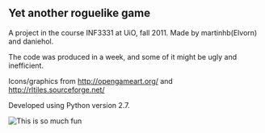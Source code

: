 ## Yet another roguelike game

A project in the course INF3331 at UiO, fall 2011. Made by martinhb(Elvorn) and daniehol.

The code was produced in a week, and some of it might be ugly and inefficient.

Icons/graphics from http://opengameart.org/ and http://rltiles.sourceforge.net/

Developed using Python version 2.7.

![This is so much fun](https://raw.githubusercontent.com/mhbielecki/Roguelike/master/gameplay.png)
